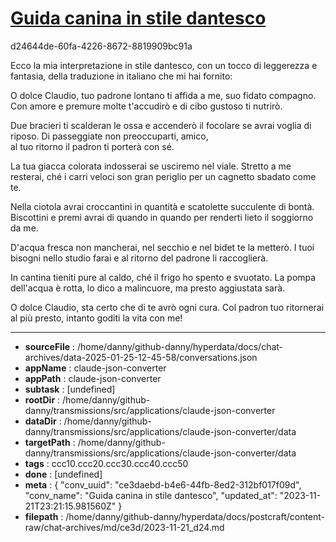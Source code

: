 # [Guida canina in stile dantesco](https://claude.ai/chat/ce3daebd-b4e6-44fb-8ed2-312bf017f09d)

d24644de-60fa-4226-8672-8819909bc91a

Ecco la mia interpretazione in stile dantesco, con un tocco di leggerezza e fantasia, della traduzione in italiano che mi hai fornito:

O dolce Claudio, tuo padrone lontano 
ti affida a me, suo fidato compagno.
Con amore e premure molte t'accudirò
e di cibo gustoso ti nutrirò.

Due bracieri ti scalderan le ossa
e accenderò il focolare se avrai voglia di riposo.
Di passeggiate non preoccuparti, amico,  
al tuo ritorno il padron ti porterà con sé.

La tua giacca colorata indosserai
se usciremo nel viale. Stretto a me resterai,
ché i carri veloci son gran periglio 
per un cagnetto sbadato come te. 

Nella ciotola avrai croccantini in quantità 
e scatolette succulente di bontà. 
Biscottini e premi avrai di quando in quando
per renderti lieto il soggiorno da me.

D'acqua fresca non mancherai,
nel secchio e nel bidet te la metterò.
I tuoi bisogni nello studio farai
e al ritorno del padrone li raccoglierà.  

In cantina tieniti pure al caldo,
ché il frigo ho spento e svuotato.
La pompa dell'acqua è rotta, lo dico a malincuore, 
ma presto aggiustata sarà.

O dolce Claudio, sta certo
che di te avrò ogni cura.
Col padron tuo ritornerai al più presto,
 intanto goditi la vita con me!

---

* **sourceFile** : /home/danny/github-danny/hyperdata/docs/chat-archives/data-2025-01-25-12-45-58/conversations.json
* **appName** : claude-json-converter
* **appPath** : claude-json-converter
* **subtask** : [undefined]
* **rootDir** : /home/danny/github-danny/transmissions/src/applications/claude-json-converter
* **dataDir** : /home/danny/github-danny/transmissions/src/applications/claude-json-converter/data
* **targetPath** : /home/danny/github-danny/transmissions/src/applications/claude-json-converter/data
* **tags** : ccc10.ccc20.ccc30.ccc40.ccc50
* **done** : [undefined]
* **meta** : {
  "conv_uuid": "ce3daebd-b4e6-44fb-8ed2-312bf017f09d",
  "conv_name": "Guida canina in stile dantesco",
  "updated_at": "2023-11-21T23:21:15.981560Z"
}
* **filepath** : /home/danny/github-danny/hyperdata/docs/postcraft/content-raw/chat-archives/md/ce3d/2023-11-21_d24.md